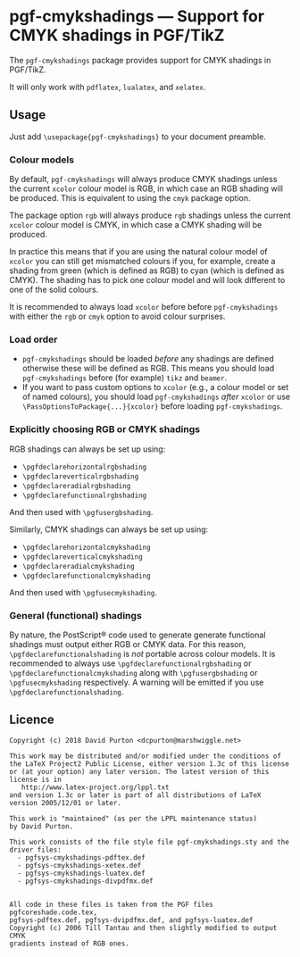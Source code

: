 # pgf-cmykshadings — Support for CMYK shadings in PGF/TikZ

The `pgf-cmykshadings` package provides support for CMYK shadings in PGF/TikZ.

It will only work with `pdflatex`, `lualatex`, and `xelatex`.

## Usage

Just add `\usepackage{pgf-cmykshadings}` to your document preamble.

### Colour models

By default, `pgf-cmykshadings` will always produce CMYK shadings unless the
current `xcolor` colour model is RGB, in which case an RGB shading will be
produced. This is equivalent to using the `cmyk` package option.

The package option `rgb` will always produce `rgb` shadings unless the current
`xcolor` colour model is CMYK, in which case a CMYK shading will be produced.

In practice this means that if you are using the natural colour model of `xcolor` you can still get mismatched colours if you, for example, create a shading from green (which is defined as RGB) to cyan (which is defined as CMYK). The shading has to pick one colour model and will look different to one of the solid colours.

It is recommended to always load `xcolor` before before `pgf-cmykshadings` with
either the `rgb` or `cmyk` option to avoid colour surprises.

### Load order

- `pgf-cmykshadings` should be loaded *before* any shadings are defined
  otherwise these will be defined as RGB. This means you should load
  `pgf-cmykshadings` before (for example) `tikz` and `beamer`.
- If you want to pass custom options to `xcolor` (e.g., a colour model or set
  of named colours), you should load `pgf-cmykshadings` *after* `xcolor` or use
  `\PassOptionsToPackage{...}{xcolor}` before loading `pgf-cmykshadings`.

### Explicitly choosing RGB or CMYK shadings

RGB shadings can always be set up using:

  - `\pgfdeclarehorizontalrgbshading`
  - `\pgfdeclareverticalrgbshading`
  - `\pgfdeclareradialrgbshading`
  - `\pgfdeclarefunctionalrgbshading`

And then used with `\pgfusergbshading`.

Similarly, CMYK shadings can always be set up using:

  - `\pgfdeclarehorizontalcmykshading`
  - `\pgfdeclareverticalcmykshading`
  - `\pgfdeclareradialcmykshading`
  - `\pgfdeclarefunctionalcmykshading`

And then used with `\pgfusecmykshading`.

### General (functional) shadings

By nature, the PostScript® code used to generate generate functional shadings
must output either RGB or CMYK data. For this reason,
`\pgfdeclarefunctionalshading` is *not* portable across colour models. It is
recommended to always use `\pgfdeclarefunctionalrgbshading` or
`\pgfdeclarefunctionalcmykshading` along with `\pgfusergbshading` or
`\pgfusecmykshading` respectively. A warning will be emitted if you use
`\pgfdeclarefunctionalshading`.

## Licence

```
Copyright (c) 2018 David Purton <dcpurton@marshwiggle.net>

This work may be distributed and/or modified under the conditions of
the LaTeX Project2 Public License, either version 1.3c of this license
or (at your option) any later version. The latest version of this
license is in
   http://www.latex-project.org/lppl.txt
and version 1.3c or later is part of all distributions of LaTeX
version 2005/12/01 or later.

This work is "maintained" (as per the LPPL maintenance status)
by David Purton.

This work consists of the file style file pgf-cmykshadings.sty and the
driver files:
  - pgfsys-cmykshadings-pdftex.def
  - pgfsys-cmykshadings-xetex.def
  - pgfsys-cmykshadings-luatex.def
  - pgfsys-cmykshadings-divpdfmx.def


All code in these files is taken from the PGF files pgfcoreshade.code.tex,
pgfsys-pdftex.def, pgfsys-dvipdfmx.def, and pgfsys-luatex.def
Copyright (c) 2006 Till Tantau and then slightly modified to output CMYK
gradients instead of RGB ones.
```

